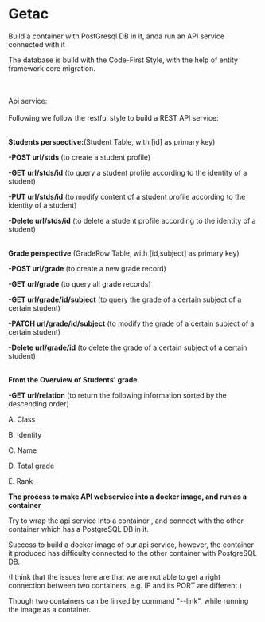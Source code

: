 # Getac
Build a container with PostGresql DB in it, anda run an API service connected with it 


The database is build with the Code-First Style, with the help of entity framework core migration.

\
\
Api service:
\
\
Following we follow the restful style to build a REST API service:


\
**Students perspective:**(Student Table, with [id] as primary key)

**-POST    url/stds**     (to create a student profile)

**-GET     url/stds/id**  (to query a student profile according to the identity of a student)

**-PUT     url/stds/id**  (to modify content of a student profile according to the identity of a student)

**-Delete  url/stds/id**  (to delete a student profile according to the identity of a student)






\
**Grade perspective** (GradeRow Table, with [id,subject] as primary key)

**-POST      url/grade**             (to create a new grade record)

**-GET       url/grade**             (to query all grade records)

**-GET       url/grade/id/subject**  (to query the grade of a certain subject of a certain student)

**-PATCH     url/grade/id/subject**          (to modify the grade of a certain subject of a certain student)

**-Delete    url/grade/id**          (to delete the grade of a certain subject of a certain student)

\
**From the Overview of Students' grade**

**-GET       url/relation**    (to return the following information sorted by the descending order)

A. Class

B. Identity

C. Name

D. Total grade

E. Rank




**The process to make API webservice into a docker image, and run as a container**


Try to wrap the api service into a container , and connect with the other container which has a PostgreSQL DB in it.

Success to build a docker image of our api service, however, the container it produced has difficulty connected to the other container with PostgreSQL DB.

(I think that the issues here are that we are not able to get a right connection between two containers, e.g. IP and its PORT  are different )

Though two containers can be linked by command "--link", while running the image as a container.

